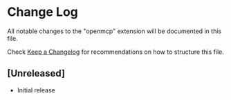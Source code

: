 # Change Log

All notable changes to the "openmcp" extension will be documented in this file.

Check [Keep a Changelog](http://keepachangelog.com/) for recommendations on how to structure this file.

## [Unreleased]

- Initial release